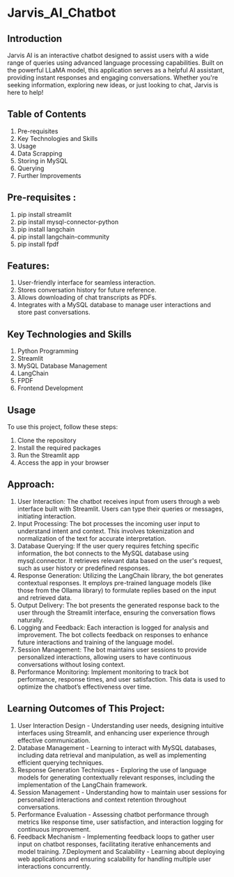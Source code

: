 # Jarvis_AI_Chatbot

## Introduction
Jarvis AI is an interactive chatbot designed to assist users with a wide range of queries using advanced language processing capabilities. Built on the powerful LLaMA model, this application serves as a helpful AI assistant, providing instant responses and engaging conversations. Whether you're seeking information, exploring new ideas, or just looking to chat, Jarvis is here to help!

## Table of Contents
1. Pre-requisites
2. Key Technologies and Skills
3. Usage
4. Data Scrapping
5. Storing in MySQL
6. Querying
7. Further Improvements

## Pre-requisites :
1. pip install streamlit
2. pip install mysql-connector-python
3. pip install langchain
4. pip install langchain-community
5. pip install fpdf

## Features:
1. User-friendly interface for seamless interaction.
2. Stores conversation history for future reference.
3. Allows downloading of chat transcripts as PDFs.
4. Integrates with a MySQL database to manage user interactions and store past conversations.

## Key Technologies and Skills
1. Python Programming
2. Streamlit
3. MySQL Database Management
4. LangChain
5. FPDF
6. Frontend Development

## Usage
To use this project, follow these steps:
1. Clone the repository
2. Install the required packages
3. Run the Streamlit app
4. Access the app in your browser

## Approach:
1. User Interaction: The chatbot receives input from users through a web interface built with Streamlit. Users can type their queries or messages, initiating interaction.
2. Input Processing: The bot processes the incoming user input to understand intent and context. This involves tokenization and normalization of the text for accurate interpretation.
3. Database Querying: If the user query requires fetching specific information, the bot connects to the MySQL database using mysql.connector. It retrieves relevant data based on the user's request, such as user history or predefined responses.
4. Response Generation: Utilizing the LangChain library, the bot generates contextual responses. It employs pre-trained language models (like those from the Ollama library) to formulate replies based on the input and retrieved data.
5. Output Delivery: The bot presents the generated response back to the user through the Streamlit interface, ensuring the conversation flows naturally.
6. Logging and Feedback: Each interaction is logged for analysis and improvement. The bot collects feedback on responses to enhance future interactions and training of the language model.
7. Session Management: The bot maintains user sessions to provide personalized interactions, allowing users to have continuous conversations without losing context.
8. Performance Monitoring: Implement monitoring to track bot performance, response times, and user satisfaction. This data is used to optimize the chatbot’s effectiveness over time.

## Learning Outcomes of This Project:
1. User Interaction Design - Understanding user needs, designing intuitive interfaces using Streamlit, and enhancing user experience through effective communication.
2. Database Management - Learning to interact with MySQL databases, including data retrieval and manipulation, as well as implementing efficient querying techniques.
3. Response Generation Techniques - Exploring the use of language models for generating contextually relevant responses, including the implementation of the LangChain framework.
4. Session Management - Understanding how to maintain user sessions for personalized interactions and context retention throughout conversations.
5. Performance Evaluation - Assessing chatbot performance through metrics like response time, user satisfaction, and interaction logging for continuous improvement.
6. Feedback Mechanism - Implementing feedback loops to gather user input on chatbot responses, facilitating iterative enhancements and model training.
7.Deployment and Scalability - Learning about deploying web applications and ensuring scalability for handling multiple user interactions concurrently.
